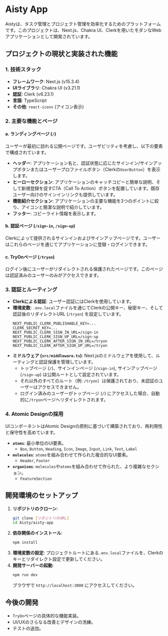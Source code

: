 # Aisty App

Aistyは、タスク管理とプロジェクト管理を効率化するためのプラットフォームです。このプロジェクトは、Next.js、Chakra UI、Clerkを用いたモダンなWebアプリケーションとして開発されています。

## プロジェクトの現状と実装された機能

### 1. 技術スタック

*   **フレームワーク**: Next.js (v15.3.4)
*   **UIライブラリ**: Chakra UI (v3.21.1)
*   **認証**: Clerk (v6.23.1)
*   **言語**: TypeScript
*   **その他**: `react-icons` (アイコン表示)

### 2. 主要な機能とページ

#### a. ランディングページ (`/`)

ユーザーが最初に訪れる公開ページです。ユーザビリティを考慮し、以下の要素で構成されています。

*   **ヘッダー**: アプリケーション名と、認証状態に応じたサインイン/サインアップボタンまたはユーザープロファイルボタン（Clerkの`UserButton`）を表示します。
*   **ヒーローセクション**: アプリケーションのキャッチコピーと簡単な説明、そして新規登録を促すCTA（Call To Action）ボタンを配置しています。既存ユーザー向けのサインインリンクも提供しています。
*   **機能紹介セクション**: アプリケーションの主要な機能を3つのポイントに絞り、アイコンと簡潔な説明で紹介しています。
*   **フッター**: コピーライト情報を表示します。

#### b. 認証ページ (`/sign-in`, `/sign-up`)

Clerkによって提供されるサインインおよびサインアップページです。ユーザーはこれらのページを通じてアプリケーションに登録・ログインできます。

#### c. TryOnページ (`/tryon`)

ログイン後にユーザーがリダイレクトされる保護されたページです。このページは認証済みのユーザーのみがアクセスできます。

### 3. 認証とルーティング

*   **Clerkによる認証**: ユーザー認証にはClerkを使用しています。
*   **環境変数**: `.env.local`ファイルを通じてClerkの公開キー、秘密キー、そして認証後のリダイレクトURL (`/tryon`) を設定しています。
    ```
    NEXT_PUBLIC_CLERK_PUBLISHABLE_KEY=...
    CLERK_SECRET_KEY=...
    NEXT_PUBLIC_CLERK_SIGN_IN_URL=/sign-in
    NEXT_PUBLIC_CLERK_SIGN_UP_URL=/sign-up
    NEXT_PUBLIC_CLERK_AFTER_SIGN_IN_URL=/tryon
    NEXT_PUBLIC_CLERK_AFTER_SIGN_UP_URL=/tryon
    ```
*   **ミドルウェア (`src/middleware.ts`)**: Next.jsのミドルウェアを使用して、ルーティングと認証保護を管理しています。
    *   トップページ (`/`)、サインインページ (`/sign-in`), サインアップページ (`/sign-up`) は公開ルートとして設定されています。
    *   それ以外のすべてのルート（例: `/tryon`）は保護されており、未認証のユーザーはアクセスできません。
    *   ログイン済みのユーザーがトップページ (`/`) にアクセスした場合、自動的に`/tryon`ページへリダイレクトされます。

### 4. Atomic Designの採用

UIコンポーネントはAtomic Designの原則に基づいて構築されており、再利用性と保守性を高めています。

*   **`atoms`**: 最小単位のUI要素。
    *   `Box`, `Button`, `Heading`, `Icon`, `Image`, `Input`, `Link`, `Text`, `Label`
*   **`molecules`**: `atoms`を組み合わせて作られた複合的なUI要素。
    *   `Header`, `Footer`
*   **`organisms`**: `molecules`や`atoms`を組み合わせて作られた、より複雑なセクション。
    *   `FeatureSection`

## 開発環境のセットアップ

1.  **リポジトリのクローン**:
    ```bash
    git clone [リポジトリのURL]
    cd Aisty/aisty-app
    ```
2.  **依存関係のインストール**:
    ```bash
    npm install
    ```
3.  **環境変数の設定**:
    プロジェクトルートにある`.env.local`ファイルを、Clerkのキーとリダイレクト設定で更新してください。
4.  **開発サーバーの起動**:
    ```bash
    npm run dev
    ```
    ブラウザで `http://localhost:3000` にアクセスしてください。

## 今後の開発

*   `TryOn`ページの具体的な機能実装。
*   UI/UXのさらなる改善とデザインの洗練。
*   テストの追加。

